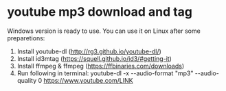 # youtube mp3 download and tag

Windows version is ready to use. You can use it on Linux after some preparetions:

1. Install youtube-dl (http://rg3.github.io/youtube-dl/)
2. Install id3mtag (https://squell.github.io/id3/#getting-it)
3. Install ffmpeg & ffmpeg (https://ffbinaries.com/downloads)
4. Run following in terminal: youtube-dl -x --audio-format "mp3" --audio-quality 0 https://www.youtube.com/LINK